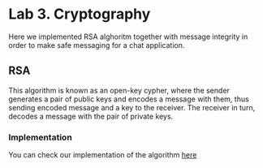 # Lab 3. Cryptography

Here we implemented RSA alghoritm together with message integrity in order to make safe messaging for a chat application.
## RSA

This algorithm is known as an open-key cypher, where the sender generates a pair of public keys and encodes a message with them, thus sending encoded message and a key to the receiver. The receiver in turn, decodes a message with the pair of private keys.

### Implementation
You can check our implementation of the algorithm [here](../main/rsa.py)
